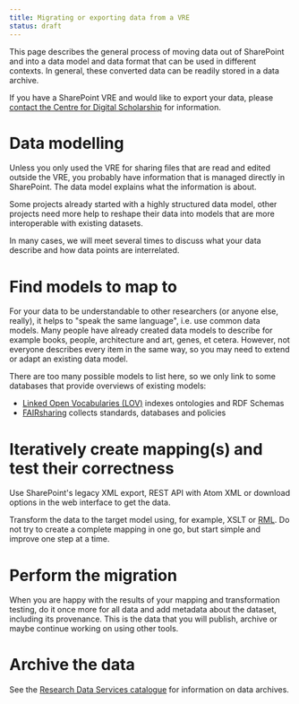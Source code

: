 ```yaml
---
title: Migrating or exporting data from a VRE
status: draft
---
```


This page describes the general process of moving data out of SharePoint
and into a data model and data format that can be used in different
contexts. In general, these converted data can be readily stored in a
data archive.

If you have a SharePoint VRE and would like to export your data, please
[contact the Centre for Digital Scholarship][cds] for information.

[cds]: https://www.library.universiteitleiden.nl/about-us/centre-for-digital-scholarship

# Data modelling

Unless you only used the VRE for sharing files that are read and edited
outside the VRE, you probably have information that is managed directly
in SharePoint. The data model explains what the information is about.

Some projects already started with a highly structured data model, other
projects need more help to reshape their data into models that are more
interoperable with existing datasets.

In many cases, we will meet several times
to discuss what your data describe and how data points are interrelated.

# Find models to map to

For your data to be understandable to other researchers (or anyone else,
really), it helps to "speak the same language", i.e. use common data models.
Many people have already created data models to describe for example books,
people, architecture and art, genes, et cetera.
However, not everyone describes every item in the same
way, so you may need to extend or adapt an existing data model.

There are too many possible models to list here, so we only link to some
databases that provide overviews of existing models:

- [Linked Open Vocabularies (LOV)](https://lov.linkeddata.es/dataset/lov/) indexes ontologies and RDF Schemas
- [FAIRsharing](https://fairsharing.org/) collects standards, databases and policies

# Iteratively create mapping(s) and test their correctness

Use SharePoint's legacy XML export, REST API with Atom XML or download options in the web interface to get the data.

Transform the data to the target model using, for example, XSLT or [RML].
Do not try to create a complete mapping in one go, but start simple and
improve one step at a time.

[RML]: https://rml.io/

# Perform the migration

When you are happy with the results of your mapping and transformation testing,
do it once more for all data and add metadata about the dataset, including its provenance.
This is the data that you will publish, archive or maybe continue working on using
other tools.

# Archive the data

See the [Research Data Services catalogue][rds] for information on data archives.

[rds]: https://digitalscholarship.nl/rds/
